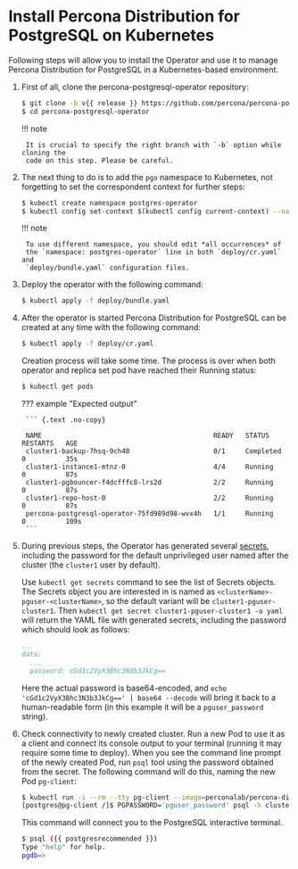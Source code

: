 # Install Percona Distribution for PostgreSQL on Kubernetes

Following steps will allow you to install the Operator and use it to manage
Percona Distribution for PostgreSQL in a Kubernetes-based environment.

1. First of all, clone the percona-postgresql-operator repository:

    ``` {.bash data-prompt="$" }
    $ git clone -b v{{ release }} https://github.com/percona/percona-postgresql-operator
    $ cd percona-postgresql-operator
    ```

    !!! note

        It is crucial to specify the right branch with `-b` option while cloning the
        code on this step. Please be careful.

2. The next thing to do is to add the `pgo` namespace to Kubernetes,
not forgetting to set the correspondent context for further steps:

    ``` {.bash data-prompt="$" }
    $ kubectl create namespace postgres-operator
    $ kubectl config set-context $(kubectl config current-context) --namespace=postgres-operator
    ```

    !!! note

        To use different namespace, you should edit *all occurrences* of
        the `namespace: postgres-operator` line in both `deploy/cr.yaml` and
        `deploy/bundle.yaml` configuration files.

3. Deploy the operator with the following command:

    ``` {.bash data-prompt="$" }
    $ kubectl apply -f deploy/bundle.yaml
    ```

4. After the operator is started Percona Distribution for PostgreSQL
can be created at any time with the following command:

    ``` {.bash data-prompt="$" }
    $ kubectl apply -f deploy/cr.yaml
    ```

    Creation process will take some time. The process is over when both
    operator and replica set pod have reached their Running status:

    ``` {.bash data-prompt="$" }
    $ kubectl get pods
    ```
    ??? example "Expected output"

        ``` {.text .no-copy}
        
        NAME                                           READY   STATUS      RESTARTS   AGE
        cluster1-backup-7hsq-9ch48                     0/1     Completed   0          35s
        cluster1-instance1-mtnz-0                      4/4     Running     0          87s
        cluster1-pgbouncer-f4dcfffc8-lrs2d             2/2     Running     0          87s
        cluster1-repo-host-0                           2/2     Running     0          87s
        percona-postgresql-operator-75fd989d98-wvx4h   1/1     Running     0          109s
        ```

5. During previous steps, the Operator has generated several [secrets](https://kubernetes.io/docs/concepts/configuration/secret/), including the password for the default unprivileged user named after the cluster (the `cluster1` user by default).

    Use `kubectl get secrets` command to see the list of Secrets objects. The Secrets object you are interested in is named as `<clusterName>-pguser-<clusterName>`, so the default variant will be `cluster1-pguser-cluster1`. Then `kubectl get secret cluster1-pguser-cluster1 -o yaml` will return the YAML file with generated secrets, including the password which should look as follows:

    ```yaml
    ...
    data:
      ...
      password: cGd1c2VyX3Bhc3N3b3JkCg==
    ```

    Here the actual password is base64-encoded, and `echo 'cGd1c2VyX3Bhc3N3b3JkCg==' | base64 --decode` will bring it back to a human-readable form (in this example it will be a `pguser_password` string).


6. Check connectivity to newly created cluster. Run a new Pod to use it as a client and connect its console output to your terminal (running it may require some time to deploy). When you see the command line prompt of the newly created Pod, run `psql` tool using the password obtained from the secret. The following command will do this, naming the new Pod `pg-client`:

    ``` {.bash data-prompt="$" data-prompt-second="[postgres@pg-client /]$"}
    $ kubectl run -i --rm --tty pg-client --image=perconalab/percona-distribution-postgresql:{{ postgresrecommended }} --restart=Never -- bash -il
    [postgres@pg-client /]$ PGPASSWORD='pguser_password' psql -h cluster1-pgbouncer -p 5432 -U cluster1 pgdb
    ```

    This command will connect you to the PostgreSQL interactive terminal.

    ``` {.bash data-prompt="$" data-prompt-second="pgdb=>"}
    $ psql ({{ postgresrecommended }})
    Type "help" for help.
    pgdb=>
    ```
